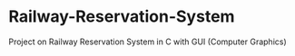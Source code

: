 # Railway-Reservation-System
Project on Railway Reservation System in C with GUI (Computer Graphics)
